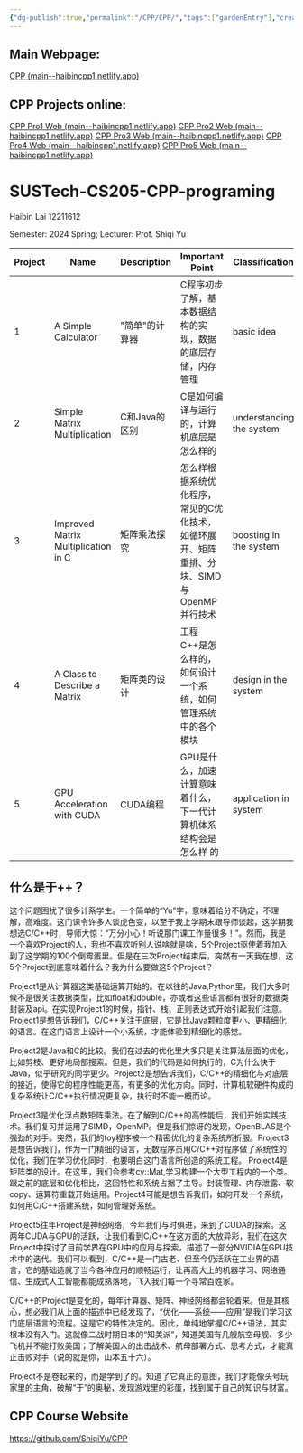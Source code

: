 ```yaml
---
{"dg-publish":true,"permalink":"/CPP/CPP/","tags":["gardenEntry"],"created":"2024-09-06T21:27:56.972+08:00","updated":"2024-09-10T22:55:29.583+08:00"}
---
```


## Main Webpage:
[CPP (main--haibincpp1.netlify.app)](https://main--haibincpp1.netlify.app/)

## CPP Projects online:

[CPP Pro1 Web (main--haibincpp1.netlify.app)](https://main--haibincpp1.netlify.app/cpp/cpp%20pro1%20web/)
[CPP Pro2 Web (main--haibincpp1.netlify.app)](https://main--haibincpp1.netlify.app/cpp/cpp%20pro2%20web/)
[CPP Pro3 Web (main--haibincpp1.netlify.app)](https://main--haibincpp1.netlify.app/cpp/cpp%20pro3%20web/)
[CPP Pro4 Web (main--haibincpp1.netlify.app)](https://main--haibincpp1.netlify.app/cpp/cpp%20pro4%20web/)
[CPP Pro5 Web (main--haibincpp1.netlify.app)](https://main--haibincpp1.netlify.app/cpp/cpp%20pro5%20web/)


# SUSTech-CS205-CPP-programing

Haibin Lai 12211612

Semester: 2024 Spring;     Lecturer: Prof. Shiqi Yu

| **Project** | **Name**                            | **Description** | **Important Point**                                | **Classification**       | **Score** |
|-------------|-------------------------------------|-----------------|----------------------------------------------------|--------------------------|----------|
| 1           | A Simple Calculator                 | "简单"的计算器        | C程序初步了解，基本数据结构的实现，数据的底层存储，内存管理                     | basic idea               | 97       |
| 2           | Simple Matrix Multiplication        | C和Java的区别       | C是如何编译与运行的，计算机底层是怎么样的                              | understanding the system | 99       |
| 3           | Improved Matrix Multiplication in C | 矩阵乘法探究          | 怎么样根据系统优化程序，常见的C优化技术，如循环展开、矩阵重排、分块、SIMD与OpenMP并行技术 | boosting in the system   | 98       |
| 4           | A Class to Describe a Matrix        | 矩阵类的设计          | 工程C++是怎么样的，如何设计一个系统，如何管理系统中的各个模块                   | design in the system     | 98       |
| 5           | GPU Acceleration with CUDA          | CUDA编程          | GPU是什么，加速计算意味着什么，下一代计算机体系结构会是怎么样 的                 | application in system    |     96     |

## 什么是于++？

这个问题困扰了很多计系学生。一个简单的“Yu”字，意味着给分不确定，不理解，高难度。这门课令许多人谈虎色变，以至于我上学期末跟导师谈起，这学期我想选C/C++时，导师大惊：“万分小心！听说那门课工作量很多！”。然而，我是一个喜欢Project的人，我也不喜欢听别人说啥就是啥，5个Project驱使着我加入到了这学期的100个倒霉蛋里。但是在三次Project结束后，突然有一天我在想，这5个Project到底意味着什么？我为什么要做这5个Project？

Project1是从计算器这类基础运算开始的。在以往的Java,Python里，我们大多时候不是很关注数据类型，比如float和double，亦或者这些语言都有很好的数据类封装及api。在实现Project1的时候，指针、栈、正则表达式开始引起我们注意。Project1是想告诉我们，C/C++关注于底层，它是比Java颗粒度更小、更精细化的语言。在这门语言上设计一个小系统，才能体验到精细化的感觉。

Project2是Java和C的比较。我们在过去的优化里大多只是关注算法层面的优化，比如剪枝、更好地局部搜索。但是，我们的代码是如何执行的，C为什么快于Java，似乎研究的同学更少。Project2是想告诉我们，C/C++的精细化与对底层的接近，使得它的程序性能更高，有更多的优化方向。同时，计算机软硬件构成的复杂系统让C/C++执行情况更复杂，执行时不能一概而论。

Project3是优化浮点数矩阵乘法。在了解到C/C++的高性能后，我们开始实践技术。我们复习并运用了SIMD，OpenMP。但是我们惊讶的发现，OpenBLAS是个强劲的对手。突然，我们的toy程序被一个精密优化的复杂系统所折服。Project3是想告诉我们，作为一门精细的语言，无数程序员用C/C++对程序做了系统性的优化，我们在学习优化同时，也要明白这门语言所创造的系统工程。
Project4是矩阵类的设计。在这里，我们会参考cv::Mat,学习构建一个大型工程内的一个类。跟之前的底层和优化相比，这回特性和系统占据了主导。封装管理、内存泄露、软copy、运算符重载开始运用。Project4可能是想告诉我们，如何开发一个系统，如何用C/C++搭建系统，如何管理好系统。

Project5往年Project是神经网络，今年我们与时俱进，来到了CUDA的探索。这两年CUDA与GPU的活跃，让我们看到C/C++在这方面的大放异彩，我们在这次Project中探讨了目前学界在GPU中的应用与探索，描述了一部分NVIDIA在GPU技术中的迭代。我们可以看到，C/C++是一门古老、但至今仍活跃在工业界的语言，它的基础造就了当今各种应用的顺畅运行，让再高大上的机器学习、网络通信、生成式人工智能都能成熟落地，飞入我们每一个寻常百姓家。

C/C++的Project是变化的，每年计算器、矩阵、神经网络都会轮着来。但是其核心，想必我们从上面的描述中已经发现了，“优化——系统——应用”是我们学习这门底层语言的流程。这是它的特性决定的。因此，单纯地掌握C/C++语法，其实根本没有入门。这就像二战时期日本的“知美派”，知道美国有几艘航空母舰、多少飞机并不能打败美国；了解美国人的出击战术、航母部署方式、思考方式，才能真正击败对手（说的就是你，山本五十六）。

Project不是卷起来的，而是学到了的。知道了它真正的意图，我们才能像头号玩家里的主角，破解“于”的奥秘，发现游戏里的彩蛋，找到属于自己的知识与财富。

## CPP Course Website

https://github.com/ShiqiYu/CPP
